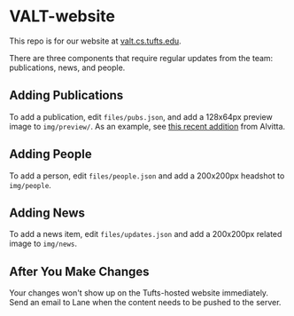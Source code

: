VALT-website
==========

This repo is for our website at [valt.cs.tufts.edu](http://valt.cs.tufts.edu).

There are three components that require regular updates from the team: publications, news, and people.

Adding Publications
---

To add a publication, edit `files/pubs.json`, and add a 128x64px preview image to `img/preview/`. As an example, see [this recent addition](https://github.com/TuftsVALT/valt-website/commit/a107b8ba916f5a23174e0e4017bbe5421426503f) from Alvitta.

Adding People
---

To add a person, edit `files/people.json` and add a 200x200px headshot to `img/people`.

Adding News
---

To add a news item, edit `files/updates.json` and add a 200x200px related image to `img/news`.

After You Make Changes
---

Your changes won't show up on the Tufts-hosted website immediately. Send an email to Lane when the content needs to be pushed to the server.

